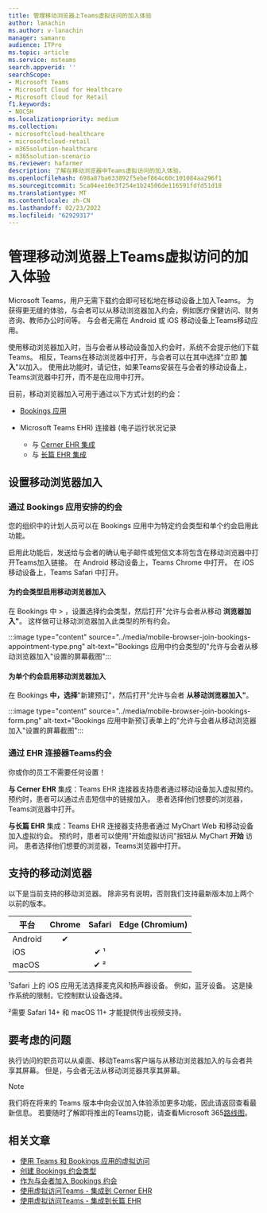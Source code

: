 ```yaml
---
title: 管理移动浏览器上Teams虚拟访问的加入体验
author: lanachin
ms.author: v-lanachin
manager: samanro
audience: ITPro
ms.topic: article
ms.service: msteams
search.appverid: ''
searchScope:
- Microsoft Teams
- Microsoft Cloud for Healthcare
- Microsoft Cloud for Retail
f1.keywords:
- NOCSH
ms.localizationpriority: medium
ms.collection:
- microsoftcloud-healthcare
- microsoftcloud-retail
- m365solution-healthcare
- m365solution-scenario
ms.reviewer: hafarmer
description: 了解在移动浏览器中Teams虚拟访问的加入体验。
ms.openlocfilehash: 698a87ba633892f5ebef864c60c101084aa296f1
ms.sourcegitcommit: 5ca04ee10e3f254e1b24506de116591fdfd51d18
ms.translationtype: MT
ms.contentlocale: zh-CN
ms.lasthandoff: 02/23/2022
ms.locfileid: "62929317"
---
```

# <a name="manage-the-join-experience-for-teams-virtual-visits-on-mobile-browsers"></a>管理移动浏览器上Teams虚拟访问的加入体验

Microsoft Teams，用户无需下载约会即可轻松地在移动设备上加入Teams。 为获得更无缝的体验，与会者可以从移动浏览器加入约会，例如医疗保健访问、财务咨询、教师办公时间等。 与会者无需在 Android 或 iOS 移动设备上Teams移动应用。

使用移动浏览器加入时，当与会者从移动设备加入约会时，系统不会提示他们下载Teams。 相反，Teams在移动浏览器中打开，与会者可以在其中选择"立即 **加入**"以加入。 使用此功能时，请记住，如果Teams安装在与会者的移动设备上，Teams浏览器中打开，而不是在应用中打开。

目前，移动浏览器加入可用于通过以下方式计划的约会：

- [Bookings 应用](https://support.microsoft.com/office/apps-and-services-cc1fba57-9900-4634-8306-2360a40c665b?ui=en-us&rs=en-us&ad=us#PickTab=Bookings)
- Microsoft Teams EHR) 连接器 (电子运行状况记录

  - 与 [Cerner EHR 集成](healthcare/ehr-admin-cerner.md)
  - 与 [长篇 EHR 集成](healthcare/ehr-admin.md)

## <a name="set-up-mobile-browser-join"></a>设置移动浏览器加入

### <a name="appointments-scheduled-through-the-bookings-app"></a>通过 Bookings 应用安排的约会

您的组织中的计划人员可以在 Bookings 应用中为特定约会类型和单个约会启用此功能。

启用此功能后，发送给与会者的确认电子邮件或短信文本将包含在移动浏览器中打开Teams加入链接。 在 Android 移动设备上，Teams Chrome 中打开。 在 iOS 移动设备上，Teams Safari 中打开。

#### <a name="turn-on-mobile-browser-join-for-an-appointment-type"></a>为约会类型启用移动浏览器加入

在 Bookings 中 > ，设置选择约会类型，然后打开"允许与会者从移动 [](https://support.microsoft.com/office/create-an-appointment-type-810eac77-6a65-4dc8-964d-c00eadf43887)**浏览器加入"**。 这样做可让移动浏览器加入此类型的所有约会。

:::image type="content" source="../media/mobile-browser-join-bookings-appointment-type.png" alt-text="Bookings 应用中约会类型的"允许与会者从移动浏览器加入"设置的屏幕截图":::

#### <a name="turn-on-mobile-browser-join-for-an-individual-appointment"></a>为单个约会启用移动浏览器加入

在 Bookings **中，选择**"新建预订"，然后打开"允许与会者 **从移动浏览器加入"**。

:::image type="content" source="../media/mobile-browser-join-bookings-form.png" alt-text="Bookings 应用中新预订表单上的"允许与会者从移动浏览器加入"设置的屏幕截图":::

### <a name="appointments-scheduled-through-the-teams-ehr-connector"></a>通过 EHR 连接器Teams约会

你或你的员工不需要任何设置！

**与 Cerner EHR** 集成：Teams EHR 连接器支持患者通过移动设备加入虚拟预约。 预约时，患者可以通过点击短信中的链接加入。 患者选择他们想要的浏览器，Teams浏览器中打开。

**与长篇 EHR** 集成：Teams EHR 连接器支持患者通过 MyChart Web 和移动设备加入虚拟约会。 预约时，患者可以使用"开始虚拟访问"按钮从 MyChart **开始** 访问。 患者选择他们想要的浏览器，Teams浏览器中打开。

## <a name="supported-mobile-browsers"></a>支持的移动浏览器

以下是当前支持的移动浏览器。 除非另有说明，否则我们支持最新版本加上两个以前的版本。

|平台  |Chrome |Safari |Edge (Chromium) |
|---------|:---:|:---:|:---:|
|Android   |   &#x2714;      |         |         |
|iOS    |         |  &#x2714; &sup1;       |         |
|macOS     |         |  &#x2714; &sup2;    |         |

&sup1;Safari 上的 iOS 应用无法选择麦克风和扬声器设备。 例如，蓝牙设备。 这是操作系统的限制，它控制默认设备选择。

&sup2;需要 Safari 14+ 和 macOS 11+ 才能提供传出视频支持。

## <a name="things-to-consider"></a>要考虑的问题

执行访问的职员可以从桌面、移动Teams客户端与从移动浏览器加入的与会者共享其屏幕。 但是，与会者无法从移动浏览器共享其屏幕。

> [!NOTE]
> 我们将在将来的 Teams 版本中向会议加入体验添加更多功能，因此请返回查看最新信息。 若要随时了解即将推出的Teams功能，请查看Microsoft 365[路线图](https://www.microsoft.com/microsoft-365/roadmap?filters=&searchterms=microsoft%2Cteams)。

## <a name="related-articles"></a>相关文章

- [使用 Teams 和 Bookings 应用的虚拟访问](bookings-virtual-visits.md)
- [创建 Bookings 约会类型](https://support.microsoft.com/office/create-an-appointment-type-810eac77-6a65-4dc8-964d-c00eadf43887)
- [作为与会者加入 Bookings 约会](https://support.microsoft.com/office/join-a-bookings-appointment-as-an-attendee-95cea12d-2220-421f-a663-6efb20913c7f)
- [使用虚拟访问Teams - 集成到 Cerner EHR](healthcare/ehr-admin-cerner.md)
- [使用虚拟访问Teams - 集成到长篇 EHR](healthcare/ehr-admin.md)
